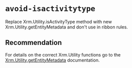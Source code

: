 # `avoid-isactivitytype`

Replace Xrm.Utility.isActivityType method with new Xrm.Utility.getEntityMetadata and don't use in ribbon rules.

## Recommendation

For details on the correct Xrm.Utility functions go to the [Xrm.Utility.getEntityMetadata](/powerapps/developer/model-driven-apps/clientapi/reference/xrm-utility/getentitymetadata) documentation. 